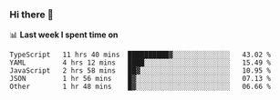 ### Hi there 👋

<!--
**DBvc/DBvc** is a ✨ _special_ ✨ repository because its `README.md` (this file) appears on your GitHub profile.

Here are some ideas to get you started:

- 🔭 I’m currently working on ...
- 🌱 I’m currently learning ...
- 👯 I’m looking to collaborate on ...
- 🤔 I’m looking for help with ...
- 💬 Ask me about ...
- 📫 How to reach me: ...
- 😄 Pronouns: ...
- ⚡ Fun fact: ...
-->

📊 **Last week I spent time on**
<!--START_SECTION:waka-->
```text
TypeScript   11 hrs 40 mins  ██████████▓░░░░░░░░░░░░░░   43.02 % 
YAML         4 hrs 12 mins   ████░░░░░░░░░░░░░░░░░░░░░   15.49 % 
JavaScript   2 hrs 58 mins   ██▓░░░░░░░░░░░░░░░░░░░░░░   10.95 % 
JSON         1 hr 56 mins    █▓░░░░░░░░░░░░░░░░░░░░░░░   07.13 % 
Other        1 hr 48 mins    █▓░░░░░░░░░░░░░░░░░░░░░░░   06.66 % 
```
<!--END_SECTION:waka-->
